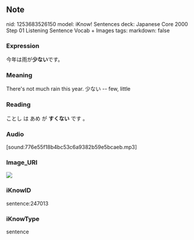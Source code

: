 ## Note
nid: 1253683526150
model: iKnow! Sentences
deck: Japanese Core 2000 Step 01 Listening Sentence Vocab + Images
tags: 
markdown: false

### Expression
<!DOCTYPE html>
<title></title>
今年は雨が<b>少ない</b>です。



### Meaning
There's not much rain this year.
少ない -- few, little

### Reading
<!DOCTYPE html>
<title></title>
ことし は あめ が <b>すくない</b> です 。



### Audio
[sound:776e55f18b4bc53c6a9382b59e5bcaeb.mp3]

### Image_URI
<!DOCTYPE html>
<title></title>
<img src="49d88d48069e9ca694a5486f64b8a7f4.jpg">



### iKnowID
sentence:247013

### iKnowType
sentence
